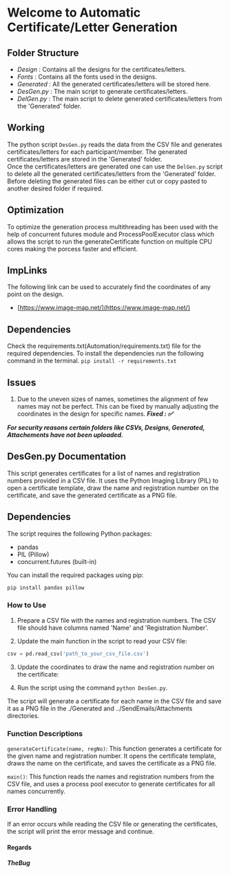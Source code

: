 # Welcome to Automatic Certificate/Letter Generation

## Folder Structure
* _Design_ : Contains all the designs for the certificates/letters.
* _Fonts_ : Contains all the fonts used in the designs.
* _Generated_ : All the generated certificates/letters will be stored here.
* _DesGen.py_ : The main script to generate certificates/letters.
* _DelGen.py_ : The main script to delete generated certificates/letters from the 'Generated' folder.

## Working
The python script `DesGen.py` reads the data from the CSV file and generates certificates/letters for each participant/member. The generated certificates/letters are stored in the 'Generated' folder.
<br>
Once the certificates/letters are generated one can use the `DelGen.py` script to delete all the generated certificates/letters from the 'Generated' folder. Before deleting the generated files can be either cut or copy pasted to another desired folder if required.

## Optimization
To optimize the generation process multithreading has been used with the help of concurrent futures module and 
ProcessPoolExecutor class which allows the script to run the generateCertificate function on multiple CPU cores making the porcess faster and efficient.

## ImpLinks
The following link can be used to accurately find the coordinates of any point on the design.
* [https://www.image-map.net/](https://www.image-map.net/)

## Dependencies
Check the requirements.txt(Automation/requirements.txt) file for the required dependencies. 
To install the dependencies run the following command in the terminal.
`pip install -r requirements.txt`


## Issues
1. Due to the uneven sizes of names, sometimes the alignment of few names may not be perfect. This can be fixed by manually adjusting the coordinates in the design for specific names. **_Fixed : ✅_**


**_For security reasons certain folders like CSVs, Designs, Generated, Attachements have not been uploaded._**

## DesGen.py Documentation

This script generates certificates for a list of names and registration numbers provided in a CSV file. It uses the Python Imaging Library (PIL) to open a certificate template, draw the name and registration number on the certificate, and save the generated certificate as a PNG file.

## Dependencies

The script requires the following Python packages:

- pandas
- PIL (Pillow)
- concurrent.futures (built-in)

You can install the required packages using pip:

```bash
pip install pandas pillow
```
### How to Use
1. Prepare a CSV file with the names and registration numbers. The CSV file should have columns named 'Name' and 'Registration Number'.

2. Update the main function in the script to read your CSV file:
```python
csv = pd.read_csv('path_to_your_csv_file.csv')
```
3. Update the coordinates to draw the name and registration number on the certificate:

4. Run the script using the command `python DesGen.py`.

The script will generate a certificate for each name in the CSV file and save it as a PNG file in the ./Generated and ../SendEmails/Attachments directories.

### Function Descriptions
`generateCertificate(name, regNo)`: This function generates a certificate for the given name and registration number. It opens the certificate template, draws the name on the certificate, and saves the certificate as a PNG file.

`main()`: This function reads the names and registration numbers from the CSV file, and uses a process pool executor to generate certificates for all names concurrently.

### Error Handling
If an error occurs while reading the CSV file or generating the certificates, the script will print the error message and continue.


#### Regards
**_TheBug_**